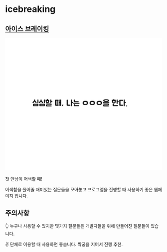 # icebreaking

## [아이스 브레이킹](https://icebreaking.netlify.com)

![icebreaking](preview.png)

첫 만남이 어색할 때!

어색함을 풀어줄 재미있는 질문들을 모아놓고 프로그램을 진행할 때 사용하기 좋은 웹페이지 입니다.

## 주의사항

👆 누구나 사용할 수 있지만 몇가지 질문들은 개발자들을 위해 만들어진 질문들이 있습니다.

✌️ 단체로 이용할 때 사용하면 좋습니다. 짝궁을 지어서 진행 추천.
